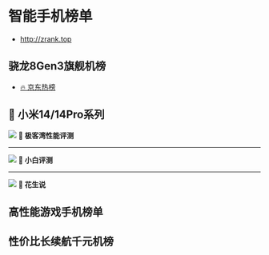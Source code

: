 # 智能手机榜单 
- <http://zrank.top>

## 骁龙8Gen3旗舰机榜
- [🔥 京东热榜](https://jingfen.jd.com/item?_blank&u_act_p=union-activity&union_page_id=261786&utm_campaign=t_1001147581)

## 🌟 小米14/14Pro系列

[![](https://i0.hdslb.com/bfs/archive/2d87d01dd71b375c4cb07da3e1426a992095c54a.jpg@672w_378h_1c_!web-search-common-cover.avif)](https://player.bilibili.com/player.html?_blank&aid=235003754&bvid=BV1me411R7Ha&cid=1311287114&p=1)
**🔼 极客湾性能评测**

---

[![](https://i1.hdslb.com/bfs/archive/7128b11926e000e11f86600da720f726ccaf7131.jpg@672w_378h_1c_!web-search-common-cover.avif)](https://www.bilibili.com/video/BV1nu4y1Y7XZ/)
**🔼 小白评测**

 ---

   [![](https://i2.hdslb.com/bfs/archive/61ebab63b9049d1c7f30f85ab2045741da16f389.jpg@672w_378h_1c_!web-search-common-cover)](https://www.bilibili.com/video/BV1ka4y1S7EC)
**🔼 花生说**

## 高性能游戏手机榜单

## 性价比长续航千元机榜
